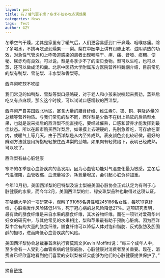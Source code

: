 ```yaml
---
layout: post
title: 有了暖气更干燥？冬季不妨多吃点润燥果
categories: News
tags:  Test
author: GZY
---
```


冬季空气干燥，尤其是家里有了暖气后，人们更容易感到口干鼻燥、咽喉疼痛。除了多喝水，不妨再吃点润燥果——梨。梨在中医学上讲有润肺止咳、滋阴清热的功效，对急性气管炎和上呼吸道感染的患者出现咽喉干、痒、痛、音哑、痰稠、便秘、尿赤均有良效。可以说，梨是冬季少不了的宝贝食物。梨可以生吃，也可以蒸，还可以做成汤和羹。北京中医药大学附属东方医院营养科魏帼介绍，目前常见的梨有鸭梨、雪花梨、丰水梨和香梨等。

西洋梨吃软不吃硬

我们常见的如鸭梨、雪梨等梨口感略硬，对于老人和小孩来说咬起来费劲，蒸熟后吃又有点麻烦，那么这个时候，可以试试口感糯软的西洋梨。

西洋梨产自美国西北地区，富含大量的膳食纤维、维生素C、镁、铜、钾及适量的总糖等营养物质。与我们常见的梨不同，西洋梨是少数不在树上熟软的后熟型水果，也就是说采摘后的西洋梨不能直接吃，要经过催熟，口感和营养才能发挥到最佳状态。所以在超市购买西洋梨后，如果摸上去硬硬的，先别急着吃，可存放在室内，或暖气上等几天。由于西洋梨是从内至外成熟，表皮颜色变化较轻微，最好的辨别方法就是用拇指轻轻按住西洋梨的劲端，如果肉有轻微陷下，表明已经成熟，可以吃了。

西洋梨有益心脏健康

寒冷的冬季是心血管疾病的高发期，因为心血管功能对气温变化最为敏感。立冬后气温骤降，血管收缩，血流量减少，耗氧量增加，会引起心脏负荷加重。

今年10月初，美国西洋梨的巴特梨及波士梨被美国心脏协会正式认定为有利于心脏健康的水果，而今年2月，美国西洋梨的红、绿安琪梨品种也取得过这项认证。

在哈佛大学的一项研究中，观察了91058名男性和245186名女性，每吃10克纤维，心脏病发作风险降低14%，死于冠心病的总风险降低27%。这项研究表明，最有效的膳食纤维是来自水果的膳食纤维，其次谷物纤维。而在一项针对爱荷华州妇女的研究中，与其他常见的水果相比，梨和苹果最有助于预防心脏病。因为西洋梨中含有的大量的膳食纤维，膳食纤维可以降低人体对饱和脂肪、反式脂肪及胆固醇的摄取，进而降低心血管疾病的风险。

美国西洋梨协会总裁兼首席执行官莫凯文(Kevin Moffitt)说：“每三个成年人中，至少会有一人受到心血管疾病的健康威胁，心脏健康对消费者至关重要。现在，消费者已经欣喜地看到他们喜爱的安琪梨被证实能够为他们的心脏健康提供保护了。”

*****

摘自[链接](http://health.qq.com/a/20190130/006602.htm)